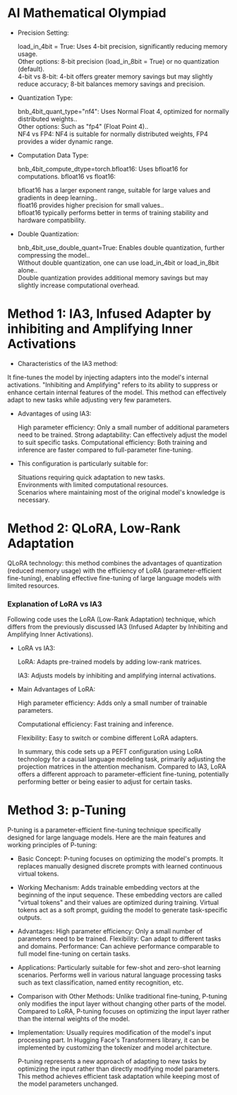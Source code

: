 # AI Mathematical Olympiad

- Precision Setting:

  load_in_4bit = True: Uses 4-bit precision, significantly reducing memory usage.</br>
  Other options: 8-bit precision (load_in_8bit = True) or no quantization (default).</br>
  4-bit vs 8-bit: 4-bit offers greater memory savings but may slightly reduce accuracy; 8-bit balances memory savings and precision.


- Quantization Type:

  bnb_4bit_quant_type="nf4": Uses Normal Float 4, optimized for normally distributed weights..</br>
  Other options: Such as "fp4" (Float Point 4)..</br>
  NF4 vs FP4: NF4 is suitable for normally distributed weights, FP4 provides a wider dynamic range.


- Computation Data Type:

  bnb_4bit_compute_dtype=torch.bfloat16: Uses bfloat16 for computations.
  bfloat16 vs float16:

  bfloat16 has a larger exponent range, suitable for large values and gradients in deep learning..</br>
  float16 provides higher precision for small values..</br>
  bfloat16 typically performs better in terms of training stability and hardware compatibility.

- Double Quantization:

  bnb_4bit_use_double_quant=True: Enables double quantization, further compressing the model..</br>
  Without double quantization, one can use load_in_4bit or load_in_8bit alone..</br>
  Double quantization provides additional memory savings but may slightly increase computational overhead.


<h1> Method 1: IA3, Infused Adapter by inhibiting and Amplifying Inner Activations</h1>

  - Characteristics of the IA3 method:

  It fine-tunes the model by injecting adapters into the model's internal activations.
  "Inhibiting and Amplifying" refers to its ability to suppress or enhance certain internal features of the model.
  This method can effectively adapt to new tasks while adjusting very few parameters.

- Advantages of using IA3:

  High parameter efficiency: Only a small number of additional parameters need to be trained.
  Strong adaptability: Can effectively adjust the model to suit specific tasks.
  Computational efficiency: Both training and inference are faster compared to full-parameter fine-tuning.

- This configuration is particularly suitable for:

  Situations requiring quick adaptation to new tasks.</br>
  Environments with limited computational resources.</br>
  Scenarios where maintaining most of the original model's knowledge is necessary.


<h1> Method 2: QLoRA, Low-Rank Adaptation</h1>

  QLoRA technology: this method combines the advantages of quantization (reduced memory usage) with the efficiency of LoRA (parameter-efficient fine-tuning), enabling effective fine-tuning of large language models with limited resources.

  ### Explanation of LoRA vs IA3

  Following code uses the LoRA (Low-Rank Adaptation) technique, which differs from the previously discussed IA3 (Infused Adapter by Inhibiting and Amplifying Inner Activations).

- LoRA vs IA3:

  LoRA: Adapts pre-trained models by adding low-rank matrices.

  IA3: Adjusts models by inhibiting and amplifying internal activations.

- Main Advantages of LoRA:

  High parameter efficiency: Adds only a small number of trainable parameters.

  Computational efficiency: Fast training and inference.

  Flexibility: Easy to switch or combine different LoRA adapters.

  In summary, this code sets up a PEFT configuration using LoRA technology for a causal language modeling task, primarily adjusting the projection matrices in the attention mechanism. Compared to IA3, LoRA offers a different approach to parameter-efficient fine-tuning, potentially performing better or being easier to adjust for certain tasks.


<h1> Method 3: p-Tuning</h1>

  P-tuning is a parameter-efficient fine-tuning technique specifically designed for large language models. Here are the main features and working principles of P-tuning:

- Basic Concept:
  P-tuning focuses on optimizing the model's prompts.
  It replaces manually designed discrete prompts with learned continuous virtual tokens.

- Working Mechanism:
  Adds trainable embedding vectors at the beginning of the input sequence.
  These embedding vectors are called "virtual tokens" and their values are optimized during training.
  Virtual tokens act as a soft prompt, guiding the model to generate task-specific outputs.

- Advantages:
  High parameter efficiency: Only a small number of parameters need to be trained.
  Flexibility: Can adapt to different tasks and domains.
  Performance: Can achieve performance comparable to full model fine-tuning on certain tasks.

- Applications:
  Particularly suitable for few-shot and zero-shot learning scenarios.
  Performs well in various natural language processing tasks such as text classification, named entity recognition, etc.

- Comparison with Other Methods:
  Unlike traditional fine-tuning, P-tuning only modifies the input layer without changing other parts of the model.
  Compared to LoRA, P-tuning focuses on optimizing the input layer rather than the internal weights of the model.

- Implementation:
  Usually requires modification of the model's input processing part.
  In Hugging Face's Transformers library, it can be implemented by customizing the tokenizer and model architecture.

  P-tuning represents a new approach of adapting to new tasks by optimizing the input rather than directly modifying model parameters. This method achieves efficient task adaptation while keeping most of the model parameters unchanged.
